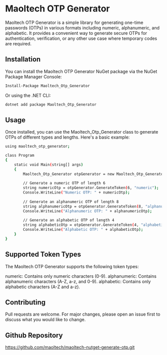 # Maoltech OTP Generator

Maoltech OTP Generator is a simple library for generating one-time passwords (OTPs) in various formats including numeric, alphanumeric, and alphabetic. It provides a convenient way to generate secure OTPs for authentication, verification, or any other use case where temporary codes are required.

## Installation

You can install the Maoltech OTP Generator NuGet package via the NuGet Package Manager Console:

```bash
Install-Package Maoltech_Otp_Generator
```

Or using the .NET CLI:

```bash
dotnet add package Maoltech_Otp_Generator
```

## Usage
Once installed, you can use the Maoltech_Otp_Generator class to generate OTPs of different types and lengths. Here's a basic example:

```bash
using maoltech_otp_generator;

class Program
{
    static void Main(string[] args)
    {
        Maoltech_Otp_Generator otpGenerator = new Maoltech_Otp_Generator();
        
        // Generate a numeric OTP of length 6
        string numericOtp = otpGenerator.GenerateToken(6, "numeric");
        Console.WriteLine("Numeric OTP: " + numericOtp);
        
        // Generate an alphanumeric OTP of length 8
        string alphanumericOtp = otpGenerator.GenerateToken(8, "alphanumeric");
        Console.WriteLine("Alphanumeric OTP: " + alphanumericOtp);
        
        // Generate an alphabetic OTP of length 4
        string alphabeticOtp = otpGenerator.GenerateToken(4, "alphabetic");
        Console.WriteLine("Alphabetic OTP: " + alphabeticOtp);
    }
}
```

## Supported Token Types
The Maoltech OTP Generator supports the following token types:


numeric: Contains only numeric characters (0-9).
alphanumeric: Contains alphanumeric characters (A-Z, a-z, and 0-9).
alphabetic: Contains only alphabetic characters (A-Z and a-z).

## Contributing
Pull requests are welcome. For major changes, please open an issue first to discuss what you would like to change.

## Github Repository
https://github.com/maoltech/maoltech-nutget-generate-otp.git